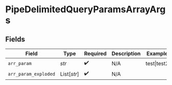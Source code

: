 # PipeDelimitedQueryParamsArrayArgs


## Fields

| Field                | Type                 | Required             | Description          | Example              |
| -------------------- | -------------------- | -------------------- | -------------------- | -------------------- |
| `arr_param`          | *str*                | :heavy_check_mark:   | N/A                  | test\|test2          |
| `arr_param_exploded` | List[*str*]          | :heavy_check_mark:   | N/A                  |                      |